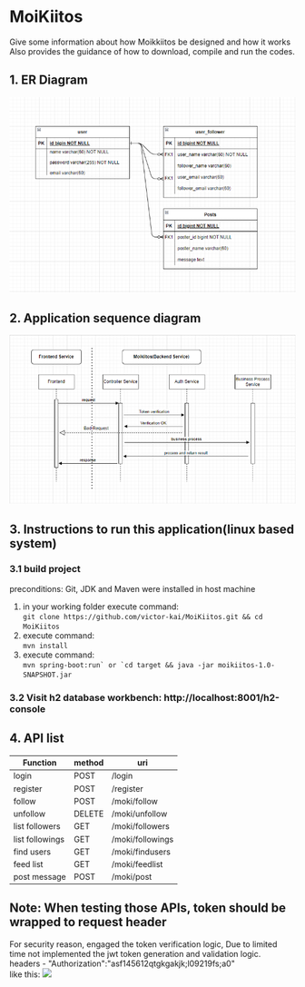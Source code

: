 # MoiKiitos

Give some information about how Moikkiitos be designed and how it works
Also provides the guidance of how to download, compile and run the codes.


## 1. ER Diagram
![](src/main/resources/img/er_img.png)

## 2. Application sequence diagram
![](src/main/resources/img/sequence.png)

## 3. Instructions to run this application(linux based system)
### 3.1 build project
preconditions: Git, JDK and Maven were installed in host machine
1. in your working folder execute command: <br>
```git clone https://github.com/victor-kai/MoiKiitos.git && cd MoiKiitos```
2. execute command:<br>
```mvn install```
3. execute command:<br>
```mvn spring-boot:run` or `cd target && java -jar moikiitos-1.0-SNAPSHOT.jar```

### 3.2 Visit h2 database workbench: http://localhost:8001/h2-console

## 4. API list
| Function        | method | uri              |
|-----------------|--------|------------------|
| login           | POST   | /login           |
| register        | POST   | /register        |
| follow          | POST   | /moki/follow     |
| unfollow        | DELETE | /moki/unfollow   |
| list followers  | GET    | /moki/followers  |
| list followings | GET    | /moki/followings |
| find users      | GET    | /moki/findusers  |
| feed list       | GET    | /moki/feedlist   |
| post message    | POST   | /moki/post       |

## Note: When testing those APIs, token should be wrapped to request header
For security reason, engaged the token verification logic,
Due to limited time not implemented the jwt token generation and validation logic.<br>
headers - "Authorization":"asf145612qtgkgakjk;l09219fs;a0" <br>
like this: ![](src/main/resources/img/token_header_example.png)
